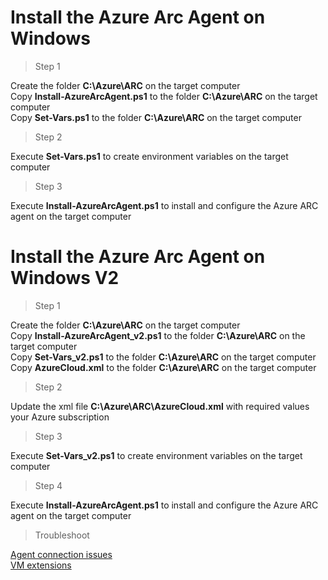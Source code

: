# Install the Azure Arc Agent on Windows

> Step 1

Create the folder **C:\Azure\ARC** on the target computer<br/>
Copy **Install-AzureArcAgent.ps1** to the folder **C:\Azure\ARC** on the target computer<br/>
Copy **Set-Vars.ps1** to the folder **C:\Azure\ARC** on the target computer<br/>

> Step 2

Execute **Set-Vars.ps1** to create environment variables on the target computer<br/>

> Step 3

Execute **Install-AzureArcAgent.ps1** to install and configure the Azure ARC agent on the target computer<br/>

# Install the Azure Arc Agent on Windows V2

> Step 1

Create the folder **C:\Azure\ARC** on the target computer<br/>
Copy **Install-AzureArcAgent_v2.ps1** to the folder **C:\Azure\ARC** on the target computer<br/>
Copy **Set-Vars_v2.ps1** to the folder **C:\Azure\ARC** on the target computer<br/>
Copy **AzureCloud.xml** to the folder **C:\Azure\ARC** on the target computer<br/>

> Step 2

Update the xml file **C:\Azure\ARC\AzureCloud.xml** with required values your Azure subscription

> Step 3

Execute **Set-Vars_v2.ps1** to create environment variables on the target computer<br/>

> Step 4

Execute **Install-AzureArcAgent.ps1** to install and configure the Azure ARC agent on the target computer<br/>


> Troubleshoot

[Agent connection issues](https://docs.microsoft.com/en-us/azure/azure-arc/servers/troubleshoot-agent-onboard#agent-error-codes/)<br/>
[VM extensions](https://docs.microsoft.com/en-us/azure/azure-arc/servers/troubleshoot-vm-extensions#general-troubleshooting/)